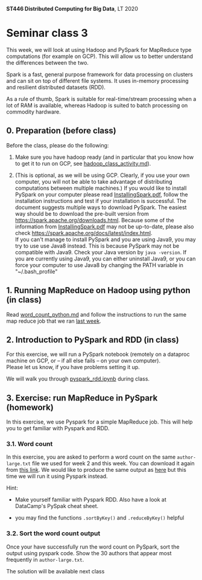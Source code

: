 **ST446 Distributed Computing for Big Data**, LT 2020

# Seminar class 3

This week, we will look at using Hadoop and PySpark for MapReduce type computations (for example on GCP). This will allow us to better understand the differences between the two.

Spark is a fast, general purpose framework for data processing on clusters and can sit on top of different file systems. It uses in-memory processing and resilient distributed datasets (RDD).

As a rule of thumb, Spark is suitable for real-time/stream processing when a lot of RAM is available, whereas Hadoop is suited to batch processing on commodity hardware.

## 0. Preparation (before class)

Before the class, please do the following:


1. Make sure you have hadoop ready (and in particular that you know how to get it to run on GCP, see [hadoop_class_activity.md](../../week02/class/hadoop_class_activity.md)).

2. (This is optional, as we will be using GCP. Clearly, if you use your own computer, you will not be able to take advantage of distributing computations between multiple machines.) If you would like to install PySpark on your computer please read [InstallingSpark.pdf](InstallingSpark.pdf), follow the installation instructions and test if your installation is successful.
The document suggests multiple ways to download PySpark. The easiest way should be to download the pre-built version from https://spark.apache.org/downloads.html. Because some of the information from [InstallingSpark.pdf](InstallingSpark.pdf) may not be up-to-date, please also check https://spark.apache.org/docs/latest/index.html.  
If you can't manage to install PySpark and you are using Java9, you may try to use use Java8 instead. This is because PySpark may not be compatible with Java9. Check your Java version by ```java -version```. If you are currently using Java9, you can either uninstall Java9, or you can force your computer to use Java8 by changing the PATH variable in "~/.bash_profile"

## 1. Running MapReduce on Hadoop using python (in class)

Read [word_count_python.md](word_count_python.md) and follow the instructions to run the same map reduce job that we ran [last week](../../week02/class/hadoop_class_activity.md).

## 2. Introduction to PySpark and RDD (in class)

For this exercise, we will run a PySpark notebook (remotely on a dataproc machine on GCP, or – if all else fails – on your own computer).  
Please let us know, if you have problems setting it up.

We will walk you through [pyspark_rdd.ipynb](pyspark_rdd.ipynb) during class.

## 3. Exercise: run MapReduce in PySpark (homework)

In this exercise, we use Pyspark for a simple MapReduce job.
This will help you to get familiar with Pyspark and RDD.

### 3.1. Word count
In this exercise, you are asked to perform a word count on the same `author-large.txt` file we used for week 2 and this week. You can download it again from [this link](http://webdam.inria.fr/Jorge/files/author-large.txt). We would like to produce the same output as [here](https://github.com/lse-st446/lectures/blob/master/week03/class/word_count_python.md) but this time we will run it using Pyspark instead.

Hint:

* Make yourself familiar with Pyspark RDD. Also have a look at DataCamp's PySpak cheat sheet.

* you may find the functions `.sortByKey()` and `.reduceByKey()` helpful

### 3.2. Sort the word count output
Once your have successfully run the word count on PySpark, sort the output using pyspark code. Show the 30 authors that appear most frequently in `author-large.txt`.

The solution will be available next class
